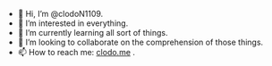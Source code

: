 - 👋 Hi, I’m @clodoN1109.
- 👀 I’m interested in everything.
- 🌱 I’m currently learning all sort of things.
- 💞️ I’m looking to collaborate on the comprehension of those things.  
- 📫 How to reach me: [clodo.me](https://www.clodo.me)  .

<!---
clodoN1109/clodoN1109 is a ✨ special ✨ repository because its `README.md` (this file) appears on your GitHub profile.
You can click the Preview link to take a look at your changes.
--->
